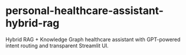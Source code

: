 # personal-healthcare-assistant-hybrid-rag
Hybrid RAG + Knowledge Graph healthcare assistant with GPT-powered intent routing and transparent Streamlit UI.
